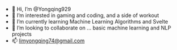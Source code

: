 - 👋 Hi, I’m @Yongqing929
- 👀 I’m interested in gaming and coding, and a side of workout
- 🌱 I’m currently learning Machine Learning Algorithms and Svelte
- 💞️ I’m looking to collaborate on ... basic machine learning and NLP projects
- 📫 limyongqing74@gmail.com
